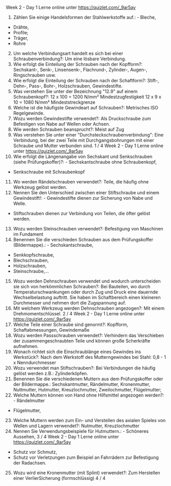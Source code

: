 Week 2 - Day 1
Lerne online unter https://quizlet.com/_9ar5ay
1. Zählen Sie einige Handelsformen der Stahlwerkstoffe auf.: - Bleche,
- Drähte,
- Profile;
- Träger,
- Rohre
2. Um welche Verbindungsart handelt es sich bei einer Schraubenverbindung?: Um eine lösbare Verbindung.
3. Wie erfolgt die Einteilung der Schrauben nach der Kopfform?: Sechskant-,
Senk-,
Linsensenk-,
Flachrund-,
Zylinder-,
Augen-,
Ringschrauben usw.
4. Wie erfolgt die Einteilung der Schrauben nach der Schaftform?: Stift-,
Dehn-,
Pass-,
Bohr-,
Holzschrauben,
Gewindestifte.
5. Was verstehen Sie unter der Bezeichnung "12.9" auf einem
Schraubenkopf?: 12 x 100 = 1200 N/mm² Mindestzugfestigkeit
12 x 9 x 10 = 1080 N/mm² Mindeststreckgrenze
6. Welche ist die häufigste Gewindeart auf Schrauben?: Metrisches ISO
Regelgewinde.
7. Wozu werden Gewindestifte verwendet?: Als Druckschraube zum Befestigen
von Nabe auf Wellen oder Achsen.
8. Wie werden Schrauben beansprucht?: Meist auf Zug
9. Was verstehen Sie unter einer "Durchsteckschraubenverbindung": Eine
Verbindung, bei der zwei Teile mit Durchgangsbohrungen mit einer Schraube und
Mutter verbunden sind.
1 / 4
Week 2 - Day 1
Lerne online unter https://quizlet.com/_9ar5ay
10. Wie erfolgt die Längenangabe von Sechskant und Senkschrauben (siehe
Prüfungskoffer)?: - Sechskantschraube ohne Schraubenkopf,
- Senkschraube mit Schraubenkopf
11. Wo werden Rändelschrauben verwendet?: Teile, die häufig ohne Werkzeug
gelöst werden.
12. Nennen Sie den Unterschied zwischen einer Stiftschraube und einem
Gewindestift!: - Gewindestifte dienen zur Sicherung von Nabe und Welle.
- Stiftschrauben dienen zur Verbindung von Teilen, die öfter gelöst werden.
13. Wozu werden Steinschrauben verwendet?: Befestigung von Maschinen im
Fundament
14. Benennen Sie die verschieden Schrauben aus dem Prüfungskoffer (Bildermappe).: - Sechskantschraube,
- Senkkopfschraube,
- Blechschrauben,
- Holzschrauben,
- Steinschraube,...
15. Wozu werden Dehnschrauben verwendet und wodurch unterscheiden
sie sich von herkömmlichen Schrauben?: Bei Bauteilen, wo durch Temperaturschwankungen oder durch Zug und Druck eine dauernde Wechselbelastung
auftritt.
Sie haben im Schaftbereich einen kleineren Durchmesser und nehmen dort die
Zugspannung auf.
16. Mit welchem Werkzeug werden Dehnschrauben angezogen?: Mit einem
Drehmomentschlüssel.
2 / 4
Week 2 - Day 1
Lerne online unter https://quizlet.com/_9ar5ay
17. Welche Teile einer Schraube sind genormt?: Kopfform,
Schaftabmessungen,
Gewindemaße
18. Wozu werden Passschrauben verwendet?: Verhindern das Verschieben der
zusammengeschraubten Teile und können große Scherkräfte aufnehmen.
19. Wonach richtet sich die Einschraublänge eines Gewindes ins Werkstück?: Nach dem Werkstoff des Mutterngewindes
bei Stahl: 0,8 - 1 x Nenndurchmesser
20. Wozu verwendet man Stiftschrauben?: Bei Verbindungen die häufig gelöst
werden
z.B.: Zylinderköpfen.
21. Benennen Sie die verschiedenen Muttern aus dem Prüfungskoffer oder
der Bildermappe.: Sechskantmutter,
Rändelmutter,
Kronenmutter,
Nuttmutter,
Hutmutter,
Kreuzlochmutter,
Zweilochmutter,
Flügelmutter;
22. Welche Muttern können von Hand ohne Hilfsmittel angezogen werden?: -
Rändelmutter
- Flügelmutter,
23. Welche Muttern werden zum Ein- und Verstellen des axialen Spieles von
Wellen und Lagern verwendet?: Nutmutter,
Kreuzlochmutter
24. Nennen Sie Verwendungsbeispiele für Hutmuttern.: - Schöneres Aussehen,
3 / 4
Week 2 - Day 1
Lerne online unter https://quizlet.com/_9ar5ay
- Schutz vor Schmutz,
- Schutz vor Verletzungen
zum Beispiel an Fahrrädern zur Befestigung der Radachsen.
25. Wozu wird eine Kronenmutter (mit Splint) verwendet?: Zum Herstellen
einer VerlierSicherung (formschlüssig)
4 / 4
